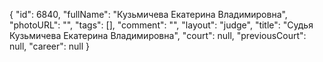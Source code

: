 {
    "id": 6840,
    "fullName": "Кузьмичева Екатерина Владимировна",
    "photoURL": "",
    "tags": [],
    "comment": "",
    "layout": "judge",
    "title": "Судья Кузьмичева Екатерина Владимировна",
    "court": null,
    "previousCourt": null,
    "career": null
}